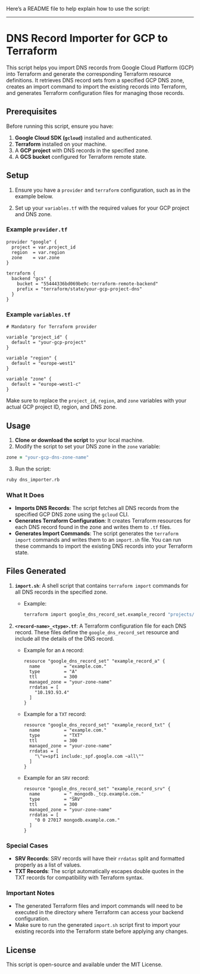 Here’s a README file to help explain how to use the script:

---

# DNS Record Importer for GCP to Terraform

This script helps you import DNS records from Google Cloud Platform (GCP) into Terraform and generate the corresponding Terraform resource definitions. It retrieves DNS record sets from a specified GCP DNS zone, creates an import command to import the existing records into Terraform, and generates Terraform configuration files for managing those records.

## Prerequisites

Before running this script, ensure you have:

1. **Google Cloud SDK (`gcloud`)** installed and authenticated.
2. **Terraform** installed on your machine.
3. A **GCP project** with DNS records in the specified zone.
4. A **GCS bucket** configured for Terraform remote state.

## Setup

1. Ensure you have a `provider` and `terraform` configuration, such as in the example below.

2. Set up your `variables.tf` with the required values for your GCP project and DNS zone.

### Example `provider.tf`

```hcl
provider "google" {
  project = var.project_id
  region  = var.region
  zone    = var.zone
}

terraform {
  backend "gcs" {
    bucket = "55444336bd069be9c-terraform-remote-backend"
    prefix = "terraform/state/your-gcp-project-dns"
  }
}
```

### Example `variables.tf`

```hcl
# Mandatory for Terraform provider

variable "project_id" {
  default = "your-gcp-project"
}

variable "region" {
  default = "europe-west1"
}

variable "zone" {
  default = "europe-west1-c"
}
```

Make sure to replace the `project_id`, `region`, and `zone` variables with your actual GCP project ID, region, and DNS zone.

## Usage

1. **Clone or download the script** to your local machine.
2. Modify the script to set your DNS zone in the `zone` variable:

```ruby
zone = "your-gcp-dns-zone-name"
```

3. Run the script:

```bash
ruby dns_importer.rb
```

### What It Does

- **Imports DNS Records**: The script fetches all DNS records from the specified GCP DNS zone using the `gcloud` CLI.
- **Generates Terraform Configuration**: It creates Terraform resources for each DNS record found in the zone and writes them to `.tf` files.
- **Generates Import Commands**: The script generates the `terraform import` commands and writes them to an `import.sh` file. You can run these commands to import the existing DNS records into your Terraform state.

## Files Generated

1. **`import.sh`**: A shell script that contains `terraform import` commands for all DNS records in the specified zone.
   - Example:
     ```bash
     terraform import google_dns_record_set.example_record "projects/your-gcp-project/managedZones/your-zone-name/rrsets/example.com/A"
     ```

2. **`<record-name>_<type>.tf`**: A Terraform configuration file for each DNS record. These files define the `google_dns_record_set` resource and include all the details of the DNS record.

   - Example for an `A` record:
     ```hcl
     resource "google_dns_record_set" "example_record_a" {
       name         = "example.com."
       type         = "A"
       ttl          = 300
       managed_zone = "your-zone-name"
       rrdatas = [
         "10.193.93.4"
       ]
     }
     ```

   - Example for a `TXT` record:
     ```hcl
     resource "google_dns_record_set" "example_record_txt" {
       name         = "example.com."
       type         = "TXT"
       ttl          = 300
       managed_zone = "your-zone-name"
       rrdatas = [
         "\"v=spf1 include:_spf.google.com ~all\""
       ]
     }
     ```

   - Example for an `SRV` record:
     ```hcl
     resource "google_dns_record_set" "example_record_srv" {
       name         = "_mongodb._tcp.example.com."
       type         = "SRV"
       ttl          = 300
       managed_zone = "your-zone-name"
       rrdatas = [
         "0 0 27017 mongodb.example.com."
       ]
     }
     ```

### Special Cases

- **SRV Records**: SRV records will have their `rrdatas` split and formatted properly as a list of values.
- **TXT Records**: The script automatically escapes double quotes in the TXT records for compatibility with Terraform syntax.

### Important Notes

- The generated Terraform files and import commands will need to be executed in the directory where Terraform can access your backend configuration.
- Make sure to run the generated `import.sh` script first to import your existing records into the Terraform state before applying any changes.

## License

This script is open-source and available under the MIT License.
